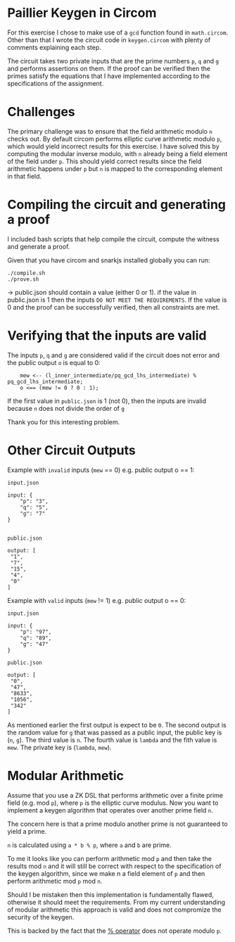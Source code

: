# Paillier Keygen in Circom
For this exercise I chose to make use of a `gcd` function found in `math.circom`. Other than that I wrote the circuit code in `keygen.circom` with plenty of comments explaining each step.

The circuit takes two private inputs that are the prime numbers `p`, `q` and `g` and performs assertions on them. If the proof can be verified then the primes satisfy the equations that I have implemented according to the specifications of the assignment.

# Challenges
The primary challenge was to ensure that the field arithmetic modulo `n` checks out. By default circom performs elliptic curve arithmetic modulo `p`, which would yield incorrect results for this exercise. I have solved this by computing the modular inverse modulo, with `n` already being a field element of the field under `p`. This should yield correct results since the field arithmetic happens under `p` but `n` is mapped to the corresponding element in that field.

# Compiling the circuit and generating a proof
I included bash scripts that help compile the circuit, compute the witness and generate a proof. 

Given that you have circom and snarkjs installed globally you can run:

```
./compile.sh
./prove.sh
```

-> public.json should contain a value (either 0 or 1).
if the value in public.json is 1 then the inputs `DO NOT MEET THE REQUIREMENTS`. If the value is 0 and the proof can be successfully verified, then all constraints are met.

# Verifying that the inputs are valid
The inputs `p`, `q` and `g` are considered valid if the circuit does not error and the public output `o` is equal to 0:

```
    mew <-- (l_inner_intermediate/pq_gcd_lhs_intermediate) % pq_gcd_lhs_intermediate;
    o <== (mew != 0 ? 0 : 1);
```

If the first value in `public.json` is 1 (not 0), then the inputs are invalid because `n` does not divide the order of `g` 

Thank you for this interesting problem.

# Other Circuit Outputs
Example with `invalid` inputs (`mew` == 0) e.g. public output o == 1:
```
input.json

input: {
    "p": "3",
    "q": "5",
    "g": "7"
}


public.json

output: [
 "1",
 "7",
 "15",
 "4",
 "0"
]
```

Example with `valid` inputs (`mew` != 1) e.g. public output o == 0:

```
input.json 

input: {
    "p": "97",
    "q": "89",
    "g": "47"
}

public.json

output: [
 "0",
 "47",
 "8633",
 "1056",
 "342"
]
```

As mentioned earlier the first output is expect to be `0`. The second output is the random value for `g` that was passed as a public input, the public key is (`n`, `g`).
The third value is `n`. The fourth value is `lambda` and the fith value is `mew`. The private key is (`lambda`, `mew`).

# Modular Arithmetic 
Assume that you use a ZK DSL that performs arithmetic over a finite prime field (e.g. mod `p`), where `p` is the elliptic curve modulus.
Now you want to implement a keygen algorithm that operates over another prime field `n`.

The concern here is that a prime modulo another prime is not guaranteed to yield a prime.

`n` is calculated using `a * b % p`, where `a` and `b` are prime.

To me it looks like you can perform arithmetic mod `p` and then take the results mod `n` and it will still be correct with respect to the specification of the keygen algorithm, since we make n a field element of `p` and then perform arithmetic mod `p` mod `n`.

Should I be mistaken then this implementation is fundamentally flawed, otherwise it should meet the requirements. From my current understanding of modular arithmetic this approach is valid and does not compromize the security of the keygen.

This is backed by the fact that the [% operator](https://docs.circom.io/circom-language/basic-operators/#arithmetic-operators) does not operate modulo `p`.
